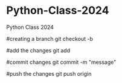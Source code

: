 # Python-Class-2024
Python Class 2024

#creating a branch
 git checkout -b <branch name>

#add the changes
  git add <file name>

#commit changes
  git commit -m "message"

#push the changes
  git push origin <branch name>
